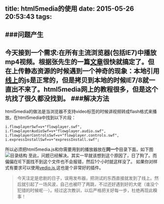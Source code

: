 title: html5media的使用
date: 2015-05-26 20:53:43
tags:
---
###问题产生
----------
今天接到一个需求:在所有主流浏览器(包括IE7)中播放mp4视频。根据张先生的一篇[文章](http://www.zhangxinxu.com/wordpress/2010/03/%E8%AE%A9%E6%89%80%E6%9C%89%E6%B5%8F%E8%A7%88%E5%99%A8%E6%94%AF%E6%8C%81html5-video%E8%A7%86%E9%A2%91%E6%A0%87%E7%AD%BE/)很快就搞定了。但在上传静态资源的时候遇到一个神奇的现象：本地引用[线上](http://api.html5media.info/1.1.8/html5media.min.js)的js是正常的，但是拷贝到本地的时候IE7/8就一直出不来了。html5media网上的教程很多，但是这个坑找了很久都没找到。 <!--more-->
###解决方法
----------
html5media的做法是当浏览器不支持video标签的时候讲视频转成flash格式来播放。在html5media中找到以下片段：
```
i.flowplayerSwf=v+"flowplayer.swf",
i.flowplayerAudioSwf=v+"flowplayer.audio.swf",
i.flowplayerControlsSwf=v+"flowplayer.controls.swf",
i.expressInstallSwf=v+"expressInstall.swf";
```
所以必须把html5media.js和你需要用到的播放器放在**同一个**目录下面，如下图
![目录结构](/img/html5media.png)
至此，问题已经解决。其实一早就该想到这个原因了，日了狗了。而偏偏在IE下面找不到这个文件也不会报错，然后1个小时就这样没了。
如果你对样式有要求可以使用[vedio.js](http://www.videojs.com/),这也是个非常好的插件。
>今天注定是悲剧的日子，误用发布器，把测试的东西直接就发到了线上。然后就引起了一场风波，自己也被吓了两跳，不过还好遇到好的大佬（谁没个犯错的时候呢····）。经过这次教训，以后严格把关好每一步，杜绝再现此糗事！